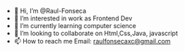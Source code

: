 - 👋 Hi, I’m @Raul-Fonseca
- 👀 I’m interested in work as Frontend Dev
- 🌱 I’m currently learning computer science
- 💞️ I’m looking to collaborate on Html,Css,Java, javascript 
- 📫 How to reach me Email: raulfonsecaxc@gmail.com

<!---
Raul-Fonseca/Raul-Fonseca is a ✨ special ✨ repository because its `README.md` (this file) appears on your GitHub profile.
You can click the Preview link to take a look at your changes.
--->
